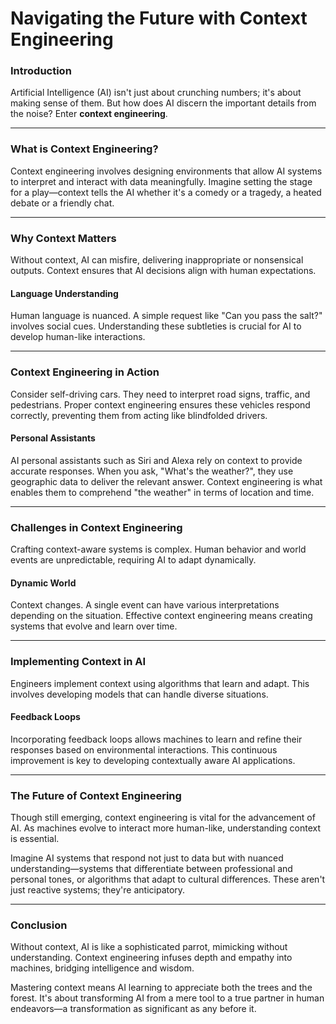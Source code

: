 # Navigating the Future with Context Engineering

### Introduction

Artificial Intelligence (AI) isn't just about crunching numbers; it's about making sense of them. But how does AI discern the important details from the noise? Enter **context engineering**.

---

### What is Context Engineering?

Context engineering involves designing environments that allow AI systems to interpret and interact with data meaningfully. Imagine setting the stage for a play—context tells the AI whether it's a comedy or a tragedy, a heated debate or a friendly chat.

---

### Why Context Matters

Without context, AI can misfire, delivering inappropriate or nonsensical outputs. Context ensures that AI decisions align with human expectations.

#### Language Understanding

Human language is nuanced. A simple request like "Can you pass the salt?" involves social cues. Understanding these subtleties is crucial for AI to develop human-like interactions.

---

### Context Engineering in Action

Consider self-driving cars. They need to interpret road signs, traffic, and pedestrians. Proper context engineering ensures these vehicles respond correctly, preventing them from acting like blindfolded drivers.

#### Personal Assistants

AI personal assistants such as Siri and Alexa rely on context to provide accurate responses. When you ask, "What's the weather?", they use geographic data to deliver the relevant answer. Context engineering is what enables them to comprehend "the weather" in terms of location and time.

---

### Challenges in Context Engineering

Crafting context-aware systems is complex. Human behavior and world events are unpredictable, requiring AI to adapt dynamically.

#### Dynamic World

Context changes. A single event can have various interpretations depending on the situation. Effective context engineering means creating systems that evolve and learn over time.

---

### Implementing Context in AI

Engineers implement context using algorithms that learn and adapt. This involves developing models that can handle diverse situations.

#### Feedback Loops

Incorporating feedback loops allows machines to learn and refine their responses based on environmental interactions. This continuous improvement is key to developing contextually aware AI applications.

---

### The Future of Context Engineering

Though still emerging, context engineering is vital for the advancement of AI. As machines evolve to interact more human-like, understanding context is essential.

Imagine AI systems that respond not just to data but with nuanced understanding—systems that differentiate between professional and personal tones, or algorithms that adapt to cultural differences. These aren't just reactive systems; they're anticipatory.

---

### Conclusion

Without context, AI is like a sophisticated parrot, mimicking without understanding. Context engineering infuses depth and empathy into machines, bridging intelligence and wisdom.

Mastering context means AI learning to appreciate both the trees and the forest. It's about transforming AI from a mere tool to a true partner in human endeavors—a transformation as significant as any before it.